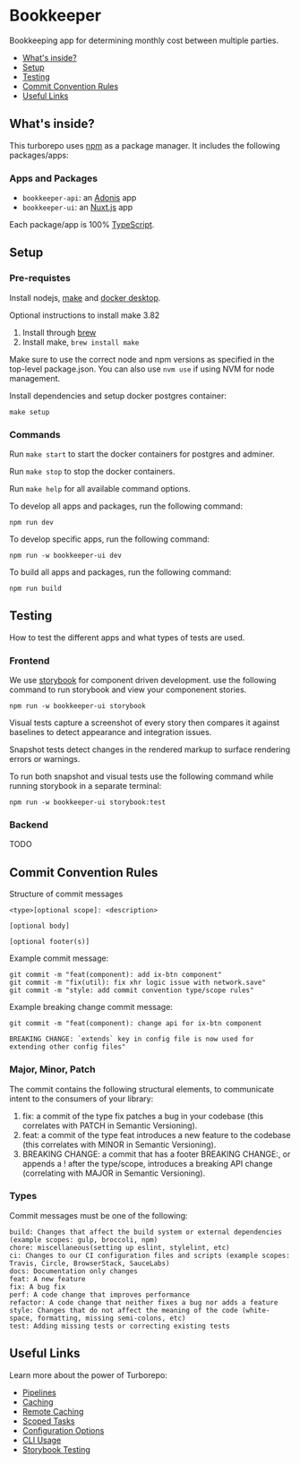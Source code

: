 # Bookkeeper

Bookkeeping app for determining monthly cost between multiple parties.

- [What's inside?](#info)
- [Setup](#setup)
- [Testing](#testing)
- [Commit Convention Rules](#commit)
- [Useful Links](#links)

<h2 id="info">What's inside?</h2> 

This turborepo uses [npm](https://www.npmjs.com/) as a package manager. It includes the following packages/apps:

### Apps and Packages

- `bookkeeper-api`: an [Adonis](https://adonisjs.com/) app
- `bookkeeper-ui`: an [Nuxt.js](https://nuxtjs.org) app

Each package/app is 100% [TypeScript](https://www.typescriptlang.org/).

<h2 id="setup">Setup</h2>

### Pre-requistes
Install nodejs, [make](https://formulae.brew.sh/formula/make#default) and [docker desktop](https://www.docker.com/products/docker-desktop).

Optional instructions to install make 3.82
  1. Install through [brew](https://brew.sh/)
  1. Install make, `brew install make`

Make sure to use the correct node and npm versions as specified in the top-level package.json. You can also use `nvm use` if using NVM for node management.

Install dependencies and setup docker postgres container:
```
make setup
```

### Commands

Run `make start` to start the docker containers for postgres and adminer.

Run `make stop` to stop the docker containers.

Run `make help` for all available command options.

To develop all apps and packages, run the following command:
```
npm run dev
```

To develop specific apps, run the following command:
```
npm run -w bookkeeper-ui dev
```

To build all apps and packages, run the following command:

```
npm run build
```

<h2 id="testing">Testing</h2>

How to test the different apps and what types of tests are used.

### Frontend

We use [storybook](https://storybook.js.org/docs/vue/get-started/introduction) for component driven development.
use the following command to run storybook and view your componenent stories.
```
npm run -w bookkeeper-ui storybook 
```

Visual tests capture a screenshot of every story then compares it against baselines to detect appearance and integration issues.

Snapshot tests detect changes in the rendered markup to surface rendering errors or warnings.

To run both snapshot and visual tests use the following command while running storybook in a separate terminal:
```
npm run -w bookkeeper-ui storybook:test 
```

### Backend
TODO

<h2 id="commit">Commit Convention Rules</h2>

Structure of commit messages
```
<type>[optional scope]: <description>

[optional body]

[optional footer(s)]
```

Example commit message:
```
git commit -m "feat(component): add ix-btn component"
git commit -m "fix(util): fix xhr logic issue with network.save"
git commit -m "style: add commit convention type/scope rules"
```

Example breaking change commit message:
```
git commit -m "feat(component): change api for ix-btn component

BREAKING CHANGE: `extends` key in config file is now used for extending other config files"
```

### Major, Minor, Patch

The commit contains the following structural elements, to communicate intent to the consumers of your library:

1. fix: a commit of the type fix patches a bug in your codebase (this correlates with PATCH in Semantic Versioning).
1. feat: a commit of the type feat introduces a new feature to the codebase (this correlates with MINOR in Semantic Versioning).
1. BREAKING CHANGE: a commit that has a footer BREAKING CHANGE:, or appends a ! after the type/scope, introduces a breaking API change (correlating with MAJOR in Semantic Versioning).

### Types

Commit messages must be one of the following:

    build: Changes that affect the build system or external dependencies (example scopes: gulp, broccoli, npm)
    chore: miscellaneous(setting up eslint, stylelint, etc)
    ci: Changes to our CI configuration files and scripts (example scopes: Travis, Circle, BrowserStack, SauceLabs)
    docs: Documentation only changes
    feat: A new feature
    fix: A bug fix
    perf: A code change that improves performance
    refactor: A code change that neither fixes a bug nor adds a feature
    style: Changes that do not affect the meaning of the code (white-space, formatting, missing semi-colons, etc)
    test: Adding missing tests or correcting existing tests


<h2 id="links">Useful Links</h2>

Learn more about the power of Turborepo:

- [Pipelines](https://turborepo.org/docs/core-concepts/pipelines)
- [Caching](https://turborepo.org/docs/core-concepts/caching)
- [Remote Caching](https://turborepo.org/docs/core-concepts/remote-caching)
- [Scoped Tasks](https://turborepo.org/docs/core-concepts/scopes)
- [Configuration Options](https://turborepo.org/docs/reference/configuration)
- [CLI Usage](https://turborepo.org/docs/reference/command-line-reference)
- [Storybook Testing](https://storybook.js.org/docs/vue/writing-tests/test-runner)
